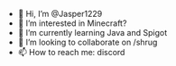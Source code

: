 - 👋 Hi, I’m @Jasper1229
- 👀 I’m interested in Minecraft?
- 🌱 I’m currently learning Java and Spigot
- 💞️ I’m looking to collaborate on /shrug
- 📫 How to reach me: discord

<!---
Jasper1229/Jasper1229 is a ✨ special ✨ repository because its `README.md` (this file) appears on your GitHub profile.
You can click the Preview link to take a look at your changes.
--->
